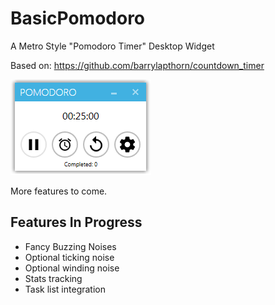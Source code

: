 # BasicPomodoro
A Metro Style "Pomodoro Timer" Desktop Widget

Based on: https://github.com/barrylapthorn/countdown_timer

![example](https://github.com/zleight1/basicpomodoro/raw/master/example.png)

More features to come.

## Features In Progress

- Fancy Buzzing Noises
- Optional ticking noise
- Optional winding noise
- Stats tracking
- Task list integration